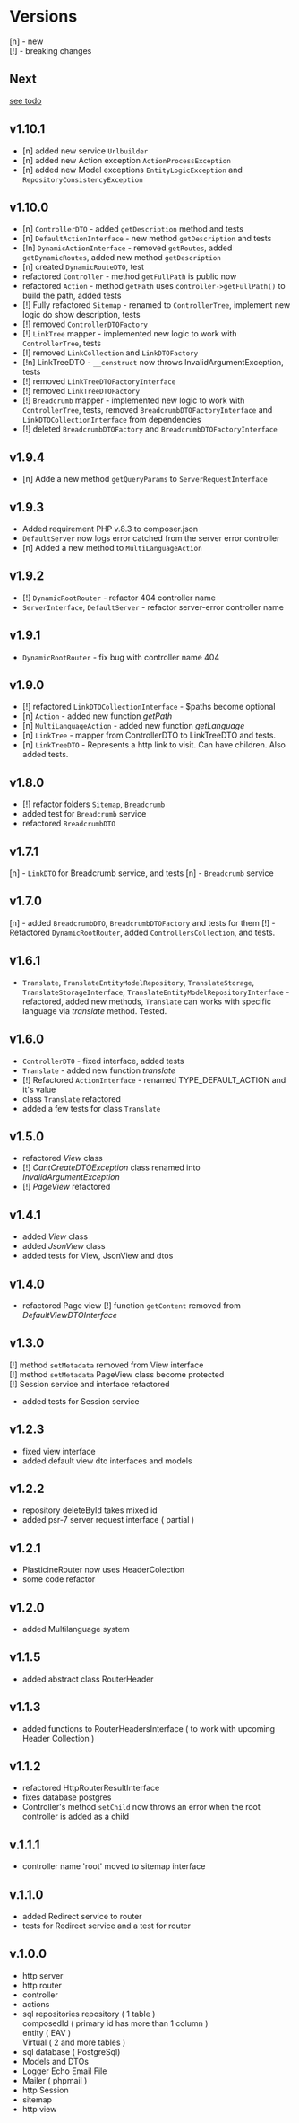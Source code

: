 # Versions

[n] - new  
[!] - breaking changes  

## Next

[see todo](./todo.md)

## v1.10.1

- [n] added new service `Urlbuilder`
- [n] added new Action exception `ActionProcessException`
- [n] added new Model exceptions `EntityLogicException` and `RepositoryConsistencyException`

## v1.10.0

- [n] `ControllerDTO` - added `getDescription` method and tests
- [n] `DefaultActionInterface` - new method `getDescription` and tests
- [!n] `DynamicActionInterface` - removed `getRoutes`, added `getDynamicRoutes`, added new method `getDescription`
- [n] created `DynamicRouteDTO`, test  
- refactored `Controller` - method `getFullPath` is public now
- refactored `Action` - method `getPath` uses `controller->getFullPath()` to build the path, added tests
- [!] Fully refactored `Sitemap` - renamed to `ControllerTree`, implement new logic do show description, tests
- [!] removed `ControllerDTOFactory`
- [!] `LinkTree` mapper - implemented new logic to work with `ControllerTree`, tests
- [!] removed `LinkCollection` and `LinkDTOFactory`
- [!n] LinkTreeDTO - `__construct` now throws InvalidArgumentException, tests
- [!] removed `LinkTreeDTOFactoryInterface`
- [!] removed `LinkTreeDTOFactory`
- [!] `Breadcrumb` mapper - implemented new logic to work with `ControllerTree`, tests, removed `BreadcrumbDTOFactoryInterface` and `LinkDTOCollectionInterface` from dependencies
- [!] deleted `BreadcrumbDTOFactory` and `BreadcrumbDTOFactoryInterface`

## v1.9.4

- [n] Adde a new method `getQueryParams` to `ServerRequestInterface`

## v1.9.3

- Added requirement PHP v.8.3 to composer.json
- `DefaultServer` now logs error catched from the server error controller
- [n] Added a new method to `MultiLanguageAction`

## v1.9.2

- [!] `DynamicRootRouter` - refactor 404 controller name
- `ServerInterface`, `DefaultServer` - refactor server-error controller name

## v1.9.1

- `DynamicRootRouter` - fix bug with controller name 404

## v1.9.0

- [!] refactored `LinkDTOCollectionInterface` - $paths become optional
- [n] `Action` - added new function *getPath*
- [n] `MultiLanguageAction` - added new function *getLanguage*
- [n] `LinkTree` - mapper from ControllerDTO to LinkTreeDTO and tests.
- [n] `LinkTreeDTO` - Represents a http link to visit. Can have children. Also added tests.

## v1.8.0

- [!] refactor folders `Sitemap`, `Breadcrumb`
- added test for `Breadcrumb` service
- refactored `BreadcrumbDTO`

## v1.7.1

[n] - `LinkDTO` for Breadcrumb service, and tests
[n] - `Breadcrumb` service

## v1.7.0

[n] - added `BreadcrumbDTO`, `BreadcrumbDTOFactory` and tests for  them
[!] - Refactored `DynamicRootRouter`, added `ControllersCollection`, and tests.

## v1.6.1

- `Translate`, `TranslateEntityModelRepository`, `TranslateStorage`, `TranslateStorageInterface`, `TranslateEntityModelRepositoryInterface` - refactored, added new methods, `Translate` can works with specific language via *translate* method. Tested.

## v1.6.0

- `ControllerDTO` - fixed interface, added tests
- `Translate` - added new function *translate*
- [!] Refactored `ActionInterface` - renamed TYPE_DEFAULT_ACTION and it's value
- class `Translate` refactored
- added a few tests for class `Translate`

## v1.5.0

- refactored *View* class
- [!] *CantCreateDTOException* class renamed into *InvalidArgumentException*  
- [!] *PageView* refactored

## v1.4.1

- added *View* class
- added *JsonView* class
- added tests for View, JsonView and dtos

## v1.4.0

- refactored Page view
[!] function `getContent` removed from *DefaultViewDTOInterface*

## v1.3.0

[!] method `setMetadata` removed from View interface  
[!] method `setMetadata` PageView class become protected  
[!] Session service and interface refactored  

- added tests for Session service

## v1.2.3

- fixed view interface
- added default view dto interfaces and models

## v1.2.2

- repository deleteById takes mixed id
- added psr-7 server request interface ( partial )

## v1.2.1

- PlasticineRouter now uses HeaderColection
- some code refactor

## v1.2.0

- added Multilanguage system

## v1.1.5

- added abstract class RouterHeader

## v1.1.3

- added functions to RouterHeadersInterface ( to work with upcoming Header Collection )

## v1.1.2

- refactored HttpRouterResultInterface
- fixes database postgres
- Controller's method `setChild` now throws an error when the root controller is added as a child

## v.1.1.1

- controller name 'root' moved to sitemap interface

## v.1.1.0

- added Redirect service to router
- tests for Redirect service and a test for router

## v.1.0.0

- http server
- http router
- controller
- actions
- sql repositories
  repository ( 1 table )  
  composedId ( primary id has more than 1 column )  
  entity ( EAV )  
  Virtual ( 2 and more tables )  
- sql database ( PostgreSql)
- Models and DTOs
- Logger
  Echo
  Email
  File
- Mailer ( phpmail )
- http Session
- sitemap
- http view

